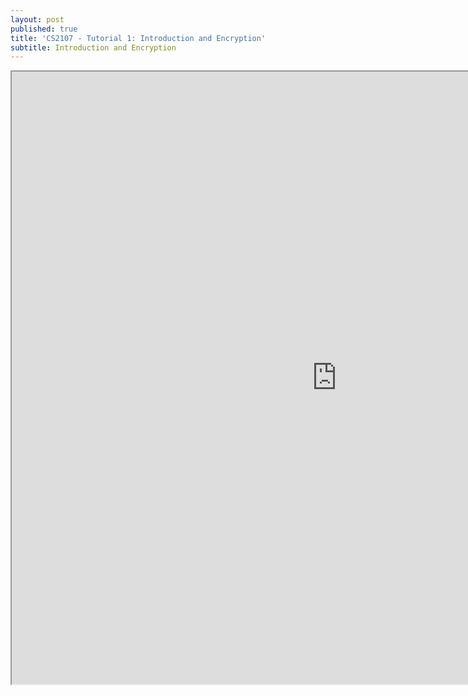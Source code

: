 ```yaml
---
layout: post
published: true
title: 'CS2107 - Tutorial 1: Introduction and Encryption'
subtitle: Introduction and Encryption
---
```

<iframe src="https://drive.google.com/file/d/1_hw_y_6GfP3FgZJz2fG0stfzUDBThm4C/preview" width="1040" height="980"></iframe>
